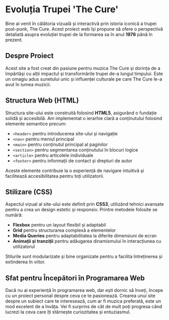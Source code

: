 # Evoluția Trupei 'The Cure'

Bine ai venit în călătoria vizuală și interactivă prin istoria iconică a trupei post-punk, The Cure. Acest proiect web își propune să ofere o perspectivă detaliată asupra evoluției trupei de la formarea sa în anul **1976** până în prezent.

## Despre Proiect

Acest site a fost creat din pasiune pentru muzica The Cure și dorința de a împărtăși cu alții impactul și transformările trupei de-a lungul timpului. Este un omagiu adus sunetului unic și influenței culturale pe care The Cure le-a avut în lumea muzicii.

## Structura Web (HTML)

Structura site-ului este construită folosind **HTML5**, asigurând o fundație solidă și accesibilă. Am implementat o ierarhie clară a conținutului folosind elemente semantice precum:

- `<header>` pentru introducerea site-ului și navigație
- `<nav>` pentru meniul principal
- `<main>` pentru conținutul principal al paginilor
- `<section>` pentru segmentarea conținutului în blocuri logice
- `<article>` pentru articolele individuale
- `<footer>` pentru informații de contact și drepturi de autor

Aceste elemente contribuie la o experiență de navigare intuitivă și facilitează accesibilitatea pentru toți utilizatorii.

## Stilizare (CSS)

Aspectul vizual al site-ului este definit prin **CSS3**, utilizând tehnici avansate pentru a crea un design estetic și responsiv. Printre metodele folosite se numără:

- **Flexbox** pentru un layout flexibil și adaptabil
- **Grid** pentru structurarea complexă a elementelor
- **Media Queries** pentru adaptabilitatea la diferite dimensiuni de ecran
- **Animații și tranziții** pentru adăugarea dinamismului în interacțiunea cu utilizatorul

Stilurile sunt modularizate și bine organizate pentru a facilita întreținerea și extinderea în viitor.

## Sfat pentru Începători în Programarea Web

Dacă nu ai experiență în programarea web, dar ești dornic să înveți, începe cu un proiect personal despre ceva ce te pasionează. Crearea unui site despre un subiect care te interesează, cum ar fi muzica preferată, este un mod excelent de a învăța. Vei fi surprins de cât de mult poți progresa când lucrezi la ceva care îți stârnește curiozitatea și entuziasmul.
